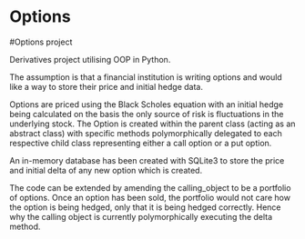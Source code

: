 # Options
#Options project



Derivatives project utilising OOP in Python. 

The assumption is that a financial institution is writing options and would like a way to store their price and initial hedge data.

Options are priced using the Black Scholes equation with an initial hedge being calculated on the basis the only source of risk is fluctuations in the underlying stock. The Option is created within the parent class (acting as an abstract class) with specific methods polymorphically delegated to each respective child class representing either a call option or a put option.
          

An in-memory database has been created with SQLite3 to store the price and initial delta of any new option which is created.

The code can be extended by amending the calling_object to be a portfolio of options. Once an option has been sold, the portfolio would not care how the option is being hedged, only that it is being hedged correctly. Hence why the calling object is currently polymorphically executing the delta method.

